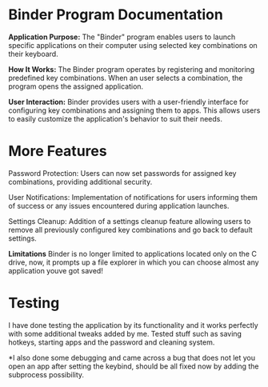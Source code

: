 # **Binder Program Documentation**
**Application Purpose:**
The "Binder" program enables users to launch specific applications on their computer using selected key combinations on their keyboard.


**How It Works:**
The Binder program operates by registering and monitoring predefined key combinations. When an user selects a combination, the program opens the assigned application.


**User Interaction:**
Binder provides users with a user-friendly interface for configuring key combinations and assigning them to apps. This allows users to easily customize the application's behavior to suit their needs.


# **More Features**
Password Protection: Users can now set passwords for assigned key combinations, providing additional security.

User Notifications: Implementation of notifications for users informing them of success or any issues encountered during application launches.

Settings Cleanup: Addition of a settings cleanup feature allowing users to remove all previously configured key combinations and go back to default settings.


**Limitations**
Binder is no longer limited to applications located only on the C drive, now, it prompts up a file explorer in which you can choose almost any application youve got saved!



# **Testing**

I have done testing the application by its functionality and it works perfectly with some additional tweaks added by me. Tested stuff such as saving hotkeys, starting apps and the password and cleaning system.

*I also done some debugging and came across a bug that does not let you open an app after setting the keybind, should be all fixed now by adding the subprocess possibility.
